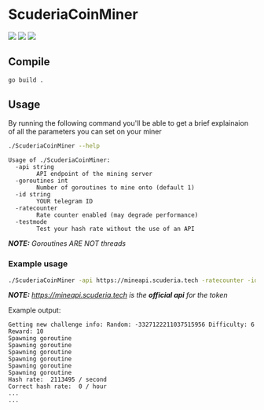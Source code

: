 # ScuderiaCoinMiner

![](https://img.shields.io/github/go-mod/go-version/ScuderiaScottiTech/ScuderiaCoinMiner)
![](https://img.shields.io/github/v/tag/ScuderiaScottiTech/ScuderiaCoinMiner)
![](https://img.shields.io/github/workflow/status/ScuderiaScottiTech/ScuderiaCoinMiner/goreleaser?label=Releaser)

## Compile
```bash
go build .
```

## Usage

By running the following command you'll be able to get a brief explainaion of all the parameters you can set on your miner

```bash
./ScuderiaCoinMiner --help
```
```
Usage of ./ScuderiaCoinMiner:
  -api string
        API endpoint of the mining server
  -goroutines int
        Number of goroutines to mine onto (default 1)
  -id string
        YOUR telegram ID
  -ratecounter
        Rate counter enabled (may degrade performance)
  -testmode
        Test your hash rate without the use of an API
```

*__NOTE:__ Goroutines ARE NOT threads*

### Example usage

```bash
./ScuderiaCoinMiner -api https://mineapi.scuderia.tech -ratecounter -id <tuoid> -goroutines 6
```
_**NOTE:** https://mineapi.scuderia.tech is the **official api** for the token_

Example output:
```
Getting new challenge info: Random: -3327122211037515956 Difficulty: 6 Reward: 10
Spawning goroutine
Spawning goroutine
Spawning goroutine
Spawning goroutine
Spawning goroutine
Spawning goroutine
Hash rate:  2113495 / second
Correct hash rate:  0 / hour
...
...
```
